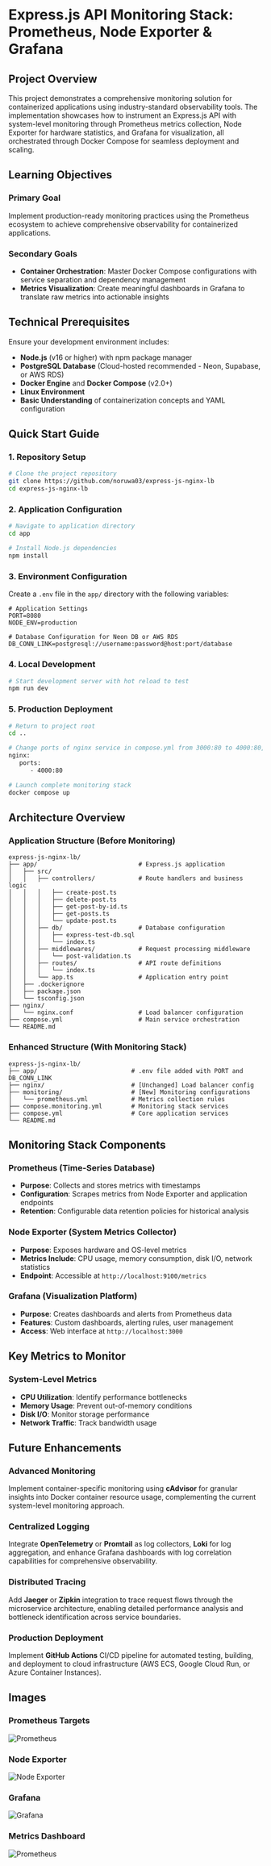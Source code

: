 # Express.js API Monitoring Stack: Prometheus, Node Exporter & Grafana

## Project Overview

This project demonstrates a comprehensive monitoring solution for containerized applications using industry-standard observability tools. The implementation showcases how to instrument an Express.js API with system-level monitoring through Prometheus metrics collection, Node Exporter for hardware statistics, and Grafana for visualization, all orchestrated through Docker Compose for seamless deployment and scaling.

## Learning Objectives

### Primary Goal

Implement production-ready monitoring practices using the Prometheus ecosystem to achieve comprehensive observability for containerized applications.

### Secondary Goals

- **Container Orchestration**: Master Docker Compose configurations with service separation and dependency management
- **Metrics Visualization**: Create meaningful dashboards in Grafana to translate raw metrics into actionable insights

## Technical Prerequisites

Ensure your development environment includes:

- **Node.js** (v16 or higher) with npm package manager
- **PostgreSQL Database** (Cloud-hosted recommended - Neon, Supabase, or AWS RDS)
- **Docker Engine** and **Docker Compose** (v2.0+)
- **Linux Environment**
- **Basic Understanding** of containerization concepts and YAML configuration

## Quick Start Guide

### 1. Repository Setup

```bash
# Clone the project repository
git clone https://github.com/noruwa03/express-js-nginx-lb
cd express-js-nginx-lb
```

### 2. Application Configuration

```bash
# Navigate to application directory
cd app

# Install Node.js dependencies
npm install
```

### 3. Environment Configuration

Create a `.env` file in the `app/` directory with the following variables:

```env
# Application Settings
PORT=8080
NODE_ENV=production

# Database Configuration for Neon DB or AWS RDS
DB_CONN_LINK=postgresql://username:password@host:port/database
```

### 4. Local Development

```bash
# Start development server with hot reload to test
npm run dev
```

### 5. Production Deployment

```bash
# Return to project root
cd ..

# Change ports of nginx service in compose.yml from 3000:80 to 4000:80, port 3000 will be used by Grafana service
nginx:
   ports:
      - 4000:80

# Launch complete monitoring stack
docker compose up
```

## Architecture Overview

### Application Structure (Before Monitoring)

```
express-js-nginx-lb/
├── app/                            # Express.js application
│   ├── src/
│   │   ├── controllers/            # Route handlers and business logic
│   │   │   ├── create-post.ts
│   │   │   ├── delete-post.ts
│   │   │   ├── get-post-by-id.ts
│   │   │   ├── get-posts.ts
│   │   │   └── update-post.ts
│   │   ├── db/                     # Database configuration
│   │   │   ├── express-test-db.sql
│   │   │   └── index.ts
│   │   ├── middlewares/            # Request processing middleware
│   │   │   └── post-validation.ts
│   │   ├── routes/                 # API route definitions
│   │   │   └── index.ts
│   │   └── app.ts                  # Application entry point
│   ├── .dockerignore
│   ├── package.json
│   └── tsconfig.json
├── nginx/
│   └── nginx.conf                  # Load balancer configuration
├── compose.yml                     # Main service orchestration
└── README.md
```

### Enhanced Structure (With Monitoring Stack)

```
express-js-nginx-lb/
├── app/                          # .env file added with PORT and DB_CONN_LINK
├── nginx/                        # [Unchanged] Load balancer config
├── monitoring/                   # [New] Monitoring configurations
│   └── prometheus.yml            # Metrics collection rules
├── compose.monitoring.yml        # Monitoring stack services
├── compose.yml                   # Core application services
└── README.md
```

## Monitoring Stack Components

### Prometheus (Time-Series Database)

- **Purpose**: Collects and stores metrics with timestamps
- **Configuration**: Scrapes metrics from Node Exporter and application endpoints
- **Retention**: Configurable data retention policies for historical analysis

### Node Exporter (System Metrics Collector)

- **Purpose**: Exposes hardware and OS-level metrics
- **Metrics Include**: CPU usage, memory consumption, disk I/O, network statistics
- **Endpoint**: Accessible at `http://localhost:9100/metrics`

### Grafana (Visualization Platform)

- **Purpose**: Creates dashboards and alerts from Prometheus data
- **Features**: Custom dashboards, alerting rules, user management
- **Access**: Web interface at `http://localhost:3000`

## Key Metrics to Monitor

### System-Level Metrics

- **CPU Utilization**: Identify performance bottlenecks
- **Memory Usage**: Prevent out-of-memory conditions
- **Disk I/O**: Monitor storage performance
- **Network Traffic**: Track bandwidth usage

## Future Enhancements

### Advanced Monitoring

Implement container-specific monitoring using **cAdvisor** for granular insights into Docker container resource usage, complementing the current system-level monitoring approach.

### Centralized Logging

Integrate **OpenTelemetry** or **Promtail** as log collectors, **Loki** for log aggregation, and enhance Grafana dashboards with log correlation capabilities for comprehensive observability.

### Distributed Tracing

Add **Jaeger** or **Zipkin** integration to trace request flows through the microservice architecture, enabling detailed performance analysis and bottleneck identification across service boundaries.

### Production Deployment

Implement **GitHub Actions** CI/CD pipeline for automated testing, building, and deployment to cloud infrastructure (AWS ECS, Google Cloud Run, or Azure Container Instances).

## Images

### Prometheus Targets

![Prometheus](./assets/prom-targets.PNG)

### Node Exporter

![Node Exporter](./assets/node-exporter.PNG)

### Grafana

![Grafana](./assets/gf-dashboard.PNG)

### Metrics Dashboard

![Prometheus](./assets/node-exporter-dashboard-full.PNG)
